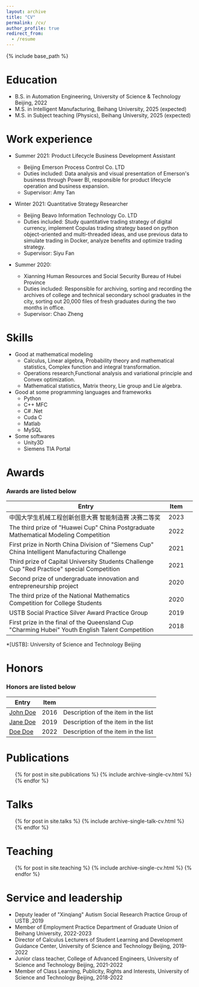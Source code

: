 ```yaml
---
layout: archive
title: "CV"
permalink: /cv/
author_profile: true
redirect_from:
  - /resume
---
```


{% include base_path %}

Education
======
* B.S. in Automation Engineering, University of Science & Technology Beijing, 2022
* M.S. in Intelligent Manufacturing, Beihang University, 2025 (expected)
* M.S. in Subject teaching (Physics), Beihang University, 2025 (expected)

Work experience
======
* Summer 2021: Product Lifecycle Business Development Assistant
  * Beijing Emerson Process Control Co. LTD
  * Duties included: Data analysis and visual presentation of Emerson's business through Power BI, responsible for product lifecycle operation and business expansion.
  * Supervisor: Amy Tan

* Winter 2021: Quantitative Strategy Researcher
  * Beijing Beavo Information Technology Co. LTD
  * Duties included: Study quantitative trading strategy of digital currency, implement Copulas trading strategy based on python object-oriented and multi-threaded ideas, and use previous data to simulate trading in Docker, analyze benefits and optimize trading strategy.
  * Supervisor: Siyu Fan
  
* Summer 2020: 
  * Xianning Human Resources and Social Security Bureau of Hubei Province
  * Duties included: Responsible for archiving, sorting and recording the archives of college and technical secondary school graduates in the city, sorting out 20,000 files of fresh graduates during the two months in office.
  * Supervisor: Chao Zheng

Skills
======
* Good at mathematical modeling
  * Calculus, Linear algebra, Probability theory and mathematical statistics, Complex function and integral transformation.
  * Operations research,Functional analysis and variational principle and Convex optimization.
  * Mathematical statistics, Matrix theory, Lie group and Lie algebra.
* Good at some programming languages and frameworks
  * Python
  * C++ MFC
  * C# .Net
  * Cuda C
  * Matlab
  * MySQL
* Some softwares
  * Unity3D
  * Siemens TIA Portal


Awards
======

### Awards are listed below

| Entry                                                                                              | Item   |                                       |
| --------                                                                                           | ------ | ------------------------------        |
| 中国大学生机械工程创新创意大赛 智能制造赛 决赛二等奖                                                    | 2023   |               |
| The third prize of "Huawei Cup" China Postgraduate Mathematical Modeling Competition               | 2022   |               |
| First prize in North China Division of "Siemens Cup" China Intelligent Manufacturing Challenge     | 2021   |               |
| Third prize of Capital University Students Challenge Cup "Red Practice" special Competition        | 2021   |               |
| Second prize of undergraduate innovation and entrepreneurship project                              | 2020   |                                        |
| The third prize of the National Mathematics Competition for College Students                       | 2020   |                                        |
| USTB Social Practice Silver Award Practice Group                                                   | 2019   |                                       |
| First prize in the final of the Queensland Cup "Charming Hubei" Youth English Talent Competition   | 2018   |                                         |

*[USTB]: University of Science and Technology Beijing

Honors
======

### Honors are listed below

| Entry            | Item   |                                                              |
| --------         | ------ | ------------------------------------------------------------ |
| [John Doe](#)    | 2016   | Description of the item in the list                          |
| [Jane Doe](#)    | 2019   | Description of the item in the list                          |
| [Doe Doe](#)     | 2022   | Description of the item in the list                          |


Publications
======
  <ul>{% for post in site.publications %}
    {% include archive-single-cv.html %}
  {% endfor %}</ul>
  
Talks
======
  <ul>{% for post in site.talks %}
    {% include archive-single-talk-cv.html %}
  {% endfor %}</ul>
  
Teaching
======
  <ul>{% for post in site.teaching %}
    {% include archive-single-cv.html %}
  {% endfor %}</ul>
  

Service and leadership
======
* Deputy leader of "Xinqiang" Autism Social Research Practice Group of USTB ,2019
* Member of Employment Practice Department of Graduate Union of Beihang University, 2022-2023
* Director of Calculus Lecturers of Student Learning and Development Guidance Center, University of Science and Technology Beijing, 2019-2022
* Junior class teacher, College of Advanced Engineers, University of Science and Technology Beijing, 2021-2022
* Member of Class Learning, Publicity, Rights and Interests, University of Science and Technology Beijing, 2018-2022